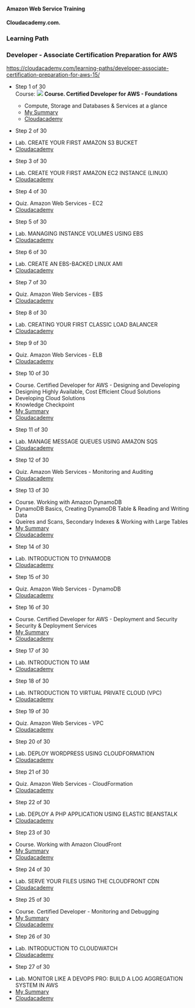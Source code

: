 #### Amazon Web Service Training
#### Cloudacademy.com. 

### Learning Path
### Developer - Associate Certification Preparation for AWS  

https://cloudacademy.com/learning-paths/developer-associate-certification-preparation-for-aws-15/  


* Step 1 of 30  
Course: 
![](https://github.com/maxaldunate/aws-training/blob/master/imgs/icon-courses.PNG)
**Course. Certified Developer for AWS - Foundations**
  - Compute, Storage and Databases & Services at a glance  
  - [My Summary](https://github.com/maxaldunate/aws-training/blob/master/learning-paths-developer-associate-certification-preparation-for-aws-15/Setp01of30.%20Certified%20Developer%20for%20AWS.%20Foundations.md)
  - [Cloudacademy](https://cloudacademy.com/amazon-web-services/certified-developer-foundations-course/)

* Step 2 of 30  
 - Lab. CREATE YOUR FIRST AMAZON S3 BUCKET
 - [Cloudacademy](https://cloudacademy.com/amazon-web-services/labs/create-your-first-amazon-s3-bucket-2/)

* Step 3 of 30  
 - Lab. CREATE YOUR FIRST AMAZON EC2 INSTANCE (LINUX)
 - [Cloudacademy](https://cloudacademy.com/amazon-web-services/labs/create-your-first-amazon-ec2-instance-1/)

* Step 4 of 30  
 - Quiz. Amazon Web Services - EC2
 - [Cloudacademy](https://cloudacademy.com/quiz/study/497270/results/)

* Step 5 of 30  
 - Lab. MANAGING INSTANCE VOLUMES USING EBS
 - [Cloudacademy](https://cloudacademy.com/amazon-web-services/labs/managing-instance-volumes-using-ebs-6/)

* Step 6 of 30  
 - Lab. CREATE AN EBS-BACKED LINUX AMI
 - [Cloudacademy](https://cloudacademy.com/amazon-web-services/labs/create-ebs-backed-linux-ami-7/)

* Step 7 of 30  
 - Quiz. Amazon Web Services - EBS
 - [Cloudacademy](https://cloudacademy.com/quiz/study/497018/results/)

* Step 8 of 30  
 - Lab. CREATING YOUR FIRST CLASSIC LOAD BALANCER
 - [Cloudacademy](https://cloudacademy.com/amazon-web-services/labs/create-your-first-amazon-elastic-load-balancing-elb-4/)

* Step 9 of 30  
 - Quiz. Amazon Web Services - ELB
 - [Cloudacademy](https://cloudacademy.com/quiz/study/497023/results/)

* Step 10 of 30  
 - Course. Certified Developer for AWS - Designing and Developing
 - Designing Highly Available, Cost Efficient Cloud Solutions
 - Developing Cloud Solutions
 - Knowledge Checkpoint
 - [My Summary](https://github.com/maxaldunate/aws-training/blob/master/learning-paths-developer-associate-certification-preparation-for-aws-15/Setp10of30.%20Certified%20Developer%20for%20AWS.%20Designing%20and%20Developing.md)
 - [Cloudacademy](https://cloudacademy.com/amazon-web-services/certified-developer-designing-and-developing-course/)

* Step 11 of 30  
 - Lab. MANAGE MESSAGE QUEUES USING AMAZON SQS
 - [Cloudacademy](https://cloudacademy.com/amazon-web-services/labs/manage-message-queue-amazon-sqs-16/)

* Step 12 of 30  
 - Quiz. Amazon Web Services - Monitoring and Auditing
 - [Cloudacademy](https://cloudacademy.com/quiz/study/498827/results/)

* Step 13 of 30  
 - Course. Working with Amazon DynamoDB
 - DynamoDB Basics, Creating DynamoDB Table & Reading and Writing Data
 - Queires and Scans, Secondary Indexes & Working with Large Tables
 - [My Summary](https://github.com/maxaldunate/aws-training/blob/master/learning-paths-developer-associate-certification-preparation-for-aws-15/Setp13of30.%20Working%20with%20Amazon%20DynamoDB.md)
 - [Cloudacademy](https://cloudacademy.com/amazon-web-services/working-with-amazon-dynamodb-course/)

* Step 14 of 30  
 - Lab. INTRODUCTION TO DYNAMODB
 - [Cloudacademy](https://cloudacademy.com/amazon-web-services/labs/introduction-dynamodb-8/)

* Step 15 of 30  
 - Quiz. Amazon Web Services - DynamoDB
 - [Cloudacademy](https://cloudacademy.com/quiz/study/498841/results/)

* Step 16 of 30  
 - Course. Certified Developer for AWS - Deployment and Security
 - Security & Deployment Services
 - [My Summary](https://github.com/maxaldunate/aws-training/blob/master/learning-paths-developer-associate-certification-preparation-for-aws-15/Setp16of30.%20Working%20with%20Amazon%20DynamoDB%20-%20Copy.md)
 - [Cloudacademy](https://cloudacademy.com/amazon-web-services/deployment-and-security-certified-developer-for-aws-course/)

* Step 17 of 30  
 - Lab. INTRODUCTION TO IAM
 - [Cloudacademy](https://cloudacademy.com/amazon-web-services/labs/introduction-iam-13/)

* Step 18 of 30  
 - Lab. INTRODUCTION TO VIRTUAL PRIVATE CLOUD (VPC)
 - [Cloudacademy](https://cloudacademy.com/amazon-web-services/labs/introduction-virtual-private-cloud-vpc-9/)

* Step 19 of 30  
 - Quiz. Amazon Web Services - VPC
 - [Cloudacademy](https://cloudacademy.com/quiz/study/502821/results/)

* Step 20 of 30  
 - Lab. DEPLOY WORDPRESS USING CLOUDFORMATION
 - [Cloudacademy](https://cloudacademy.com/amazon-web-services/labs/deploy-wordpress-cloudformation-17/)

* Step 21 of 30  
 - Quiz. Amazon Web Services - CloudFormation
 - [Cloudacademy](https://cloudacademy.com/quiz/study/503113/results/)

* Step 22 of 30  
 - Lab. DEPLOY A PHP APPLICATION USING ELASTIC BEANSTALK
 - [Cloudacademy](https://cloudacademy.com/amazon-web-services/labs/deploy-php-application-using-elastic-beanstalk-26/)

* Step 23 of 30  
 - Course. Working with Amazon CloudFront
 - [My Summary]()
 - [Cloudacademy](https://cloudacademy.com/amazon-web-services/cloudfront-course/)

* Step 24 of 30  
 - Lab. SERVE YOUR FILES USING THE CLOUDFRONT CDN
 - [Cloudacademy](https://cloudacademy.com/amazon-web-services/labs/serve-your-files-using-cloudfront-cdn-15/)

* Step 25 of 30  
 - Course. Certified Developer - Monitoring and Debugging
 - [My Summary]()
 - [Cloudacademy](https://cloudacademy.com/amazon-web-services/certified-developer-monitoring-and-debugging-course/)

* Step 26 of 30  
 - Lab. INTRODUCTION TO CLOUDWATCH
 - [Cloudacademy](https://cloudacademy.com/amazon-web-services/labs/introduction-to-cloudwatch-18/)

* Step 27 of 30  
 - Lab. MONITOR LIKE A DEVOPS PRO: BUILD A LOG AGGREGATION SYSTEM IN AWS
 - [My Summary](https://github.com/maxaldunate/aws-training/tree/master/learning-paths-developer-associate-certification-preparation-for-aws-15/Step27of30.%20Lab.%20Log%20Aggregation%20System%20with%20Cloud%20Watch%20Elastic%20Search)
 - [Cloudacademy](https://cloudacademy.com/amazon-web-services/labs/aws-devops-pro-monitoring-build-log-aggregation-system-38/)



